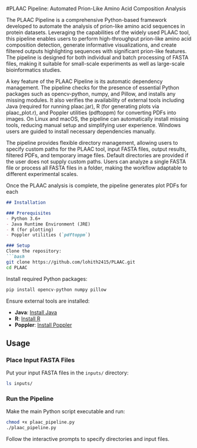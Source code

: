 #PLAAC Pipeline: Automated Prion-Like Amino Acid Composition Analysis

The PLAAC Pipeline is a comprehensive Python-based framework developed to automate the analysis of prion-like amino acid sequences in protein datasets. Leveraging the capabilities of the widely used PLAAC tool, this pipeline enables users to perform high-throughput prion-like amino acid composition detection, generate informative visualizations, and create filtered outputs highlighting sequences with significant prion-like features. The pipeline is designed for both individual and batch processing of FASTA files, making it suitable for small-scale experiments as well as large-scale bioinformatics studies.

A key feature of the PLAAC Pipeline is its automatic dependency management. The pipeline checks for the presence of essential Python packages such as opencv-python, numpy, and Pillow, and installs any missing modules. It also verifies the availability of external tools including Java (required for running plaac.jar), R (for generating plots via plaac_plot.r), and Poppler utilities (pdftoppm) for converting PDFs into images. On Linux and macOS, the pipeline can automatically install missing tools, reducing manual setup and simplifying user experience. Windows users are guided to install necessary dependencies manually.

The pipeline provides flexible directory management, allowing users to specify custom paths for the PLAAC tool, input FASTA files, output results, filtered PDFs, and temporary image files. Default directories are provided if the user does not supply custom paths. Users can analyze a single FASTA file or process all FASTA files in a folder, making the workflow adaptable to different experimental scales.

Once the PLAAC analysis is complete, the pipeline generates plot PDFs for each


````markdown
## Installation

### Prerequisites
- Python 3.6+
- Java Runtime Environment (JRE)
- R (for plotting)
- Poppler utilities (`pdftoppm`)

### Setup
Clone the repository:
```bash
git clone https://github.com/lohith2415/PLAAC.git
cd PLAAC
````

Install required Python packages:

```bash
pip install opencv-python numpy pillow
```

Ensure external tools are installed:

* **Java**: [Install Java](https://www.java.com/en/download/)
* **R**: [Install R](https://cran.r-project.org/)
* **Poppler**: [Install Poppler](https://poppler.freedesktop.org/)

## Usage

### Place Input FASTA Files
Put your input FASTA files in the `inputs/` directory:

```bash
ls inputs/
```

### Run the Pipeline
Make the main Python script executable and run:

```bash
chmod +x plaac_pipeline.py
./plaac_pipeline.py
```

Follow the interactive prompts to specify directories and input files.
